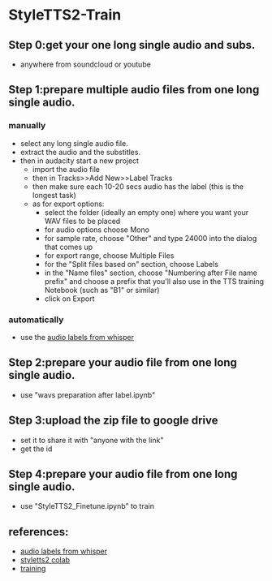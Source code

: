 # StyleTTS2-Train

## **Step 0:get your one long single audio and subs.**
- anywhere from soundcloud or youtube
## **Step 1:prepare multiple audio files from one long single audio.**
### manually 
- select any long single audio file.
- extract the audio and the substitles.
- then in audacity start a new project 
  - import the audio file 
  - then in Tracks>>Add New>>Label Tracks
  - then make sure each 10-20 secs audio has the label (this is the longest task)
  - as for export options:
    - select the folder (ideally an empty one) where you want your WAV files to be placed
    - for audio options choose Mono
    - for sample rate, choose "Other" and type 24000 into the dialog that comes up
    - for export range, choose Multiple Files
    - for the "Split files based on" section, choose Labels
    - in the "Name files" section, choose "Numbering after File name prefix" and choose a prefix that you'll also use in the TTS training Notebook (such as "B1" or similar)
    - click on Export
### automatically
- use the [audio labels from whisper](https://colab.research.google.com/drive/1ZK-2lAV2DokrN92sYPJRl47XyuuluCJe?usp=sharing)
## **Step 2:prepare your audio file from one long single audio.**
- use "wavs preparation after label.ipynb"
## **Step 3:upload the zip file to google drive**
- set it to share it with "anyone with the link"
- get the id 
## **Step 4:prepare your audio file from one long single audio.**
- use "StyleTTS2_Finetune.ipynb" to train
## **references:**
- [audio labels from whisper](https://colab.research.google.com/drive/1ZK-2lAV2DokrN92sYPJRl47XyuuluCJe?usp=sharing)
- [styletts2 colab](https://colab.research.google.com/github/yl4579/StyleTTS2/blob/main/)
- [training](https://colab.research.google.com/drive/1PdcCcTUUYAxBM3_mDT2_UNz0ZoUkMee_#scrollTo=w68FokB4sjw2)

